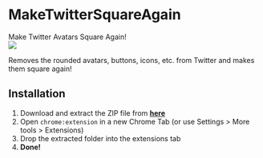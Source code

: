 # MakeTwitterSquareAgain
Make Twitter Avatars Square Again!  
![](https://i.imgur.com/mJm2KJi.png)

Removes the rounded avatars, buttons, icons, etc. from Twitter and makes them square again!

## Installation
1. Download and extract the ZIP file from [**here**](https://github.com/InventivetalentDev/MakeTwitterSquareAgain/archive/master.zip)
2. Open `chrome:extension` in a new Chrome Tab (or use Settings > More tools > Extensions)
3. Drop the extracted folder into the extensions tab
4. **Done!**
